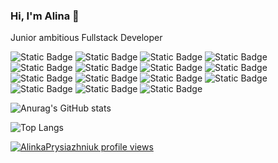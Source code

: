 ### Hi, I'm Alina 👋

Junior ambitious Fullstack Developer


![Static Badge](https://img.shields.io/badge/HTML-E34F26?style=for-the-badge&logo=html5&logoColor=%23E34F26&labelColor=black)
![Static Badge](https://img.shields.io/badge/css3-1572B6?style=for-the-badge&logo=css3&logoColor=%231572B6&labelColor=black)
![Static Badge](https://img.shields.io/badge/React-61DBFB?style=for-the-badge&logo=react&logoColor=react&logoSize=small&labelColor=black)
![Static Badge](https://img.shields.io/badge/JavaScript-F7DF1E?style=for-the-badge&logo=JavaScript&logoColor=JavaScript&labelColor=black)
![Static Badge](https://img.shields.io/badge/Node.js-5FA04E?style=for-the-badge&logo=node.js&logoColor=%235FA04E&labelColor=black)
![Static Badge](https://img.shields.io/badge/Visual%20Studio%20Code-007ACC?style=for-the-badge&logo=Visual%20Studio%20Code&logoColor=%23007ACC&labelColor=black)
![Static Badge](https://img.shields.io/badge/SASS-CC6699?style=for-the-badge&logo=SASS&logoColor=%23CC6699&labelColor=black)
![Static Badge](https://img.shields.io/badge/Versel-000000?style=for-the-badge&logo=vercel&logoColor=white&labelColor=black)
![Static Badge](https://img.shields.io/badge/Vite-646CFF?style=for-the-badge&logo=Vite&logoColor=%23646CFF&labelColor=black)
![Static Badge](https://img.shields.io/badge/MUI-007FFF?style=for-the-badge&logo=MUI&logoColor=%23007FFF&labelColor=black)
![Static Badge](https://img.shields.io/badge/TypeScript-3178C6?style=for-the-badge&logo=typescript&logoColor=%233178C6&labelColor=black)
![Static Badge](https://img.shields.io/badge/Redux-764ABC?style=for-the-badge&logo=redux&logoColor=%23764ABC&labelColor=black)
![Static Badge](https://img.shields.io/badge/Postman-FF6C37?style=for-the-badge&logo=postman&logoColor=%23FF6C37&labelColor=black)
![Static Badge](https://img.shields.io/badge/Webpack-8DD6F9?style=for-the-badge&logo=webpack&logoColor=%238DD6F9&labelColor=black)
![Static Badge](https://img.shields.io/badge/Figma-F24E1E?style=for-the-badge&logo=figma&logoColor=%23F24E1E&labelColor=black)

![Anurag's GitHub stats](https://github-readme-stats.vercel.app/api?username=AlinaPrysiazhniuk&show_icons=true&theme=transparent)

![Top Langs](https://github-readme-stats.vercel.app/api/top-langs/?username=AlinaPrysiazhniuk&layout=compact)

[![AlinkaPrysiazhniuk profile views](https://u8views.com/api/v1/github/profiles/114912643/views/day-week-month-total-count.svg)](https://u8views.com/github/AlinaPrysiazhniuk)
